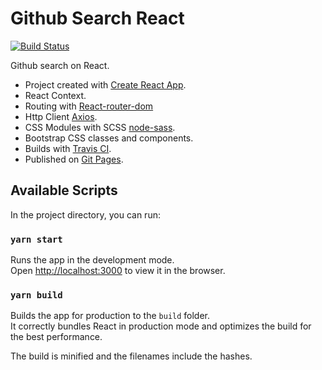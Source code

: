 # Github Search React
[![Build Status](https://travis-ci.com/vgratsilev/react-hooks.svg?branch=master)](https://travis-ci.com/vgratsilev/react-hooks)

Github search on React.

* Project created with [Create React App](https://github.com/facebook/create-react-app).
* React Context.
* Routing with [React-router-dom](https://github.com/ReactTraining/react-router/tree/master/packages/react-router-dom)
* Http Client [Axios](https://github.com/axios/axios).
* CSS Modules with SCSS [node-sass](https://github.com/sass/node-sass).
* Bootstrap CSS classes and components.
* Builds with [Travis CI](https://travis-ci.com/).
* Published on [Git Pages](https://vgratsilev.github.io/react-hooks).

## Available Scripts

In the project directory, you can run:

### `yarn start`

Runs the app in the development mode.\
Open [http://localhost:3000](http://localhost:3000) to view it in the browser.

### `yarn build`

Builds the app for production to the `build` folder.\
It correctly bundles React in production mode and optimizes the build for the best performance.

The build is minified and the filenames include the hashes.
